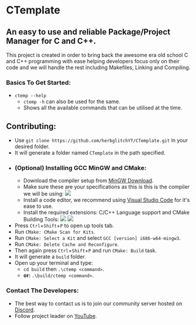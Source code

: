 # CTemplate
## An easy to use and reliable Package/Project Manager for C and C++.
This project is created in order to bring back the awesome era old school C and C++ programming with ease helping developers focus only on their code and we will handle the rest including Makefiles, Linking and Compiling.
### Basics To Get Started:
* `ctemp --help`
  * `ctemp -h` can also be used for the same.
  * Shows all the available commands that can be utilised at the time.
  
## <b>Contributing:</b>
* Use `git clone https://github.com/herbglitchYT/CTemplate.git` in your desired folder.
* It will generate a folder named `CTemplate` in the path specified.
* ### (Optional) Installing GCC MinGW and CMake:
  * Download the compiler setup from <a href="https://sourceforge.net/projects/mingw-w64/files/Toolchains%20targetting%20Win32/Personal%20Builds/mingw-builds/installer/mingw-w64-install.exe/download"> MinGW Download</a>.
  * Make sure these are your specifications as this is this is the compiler we will be using:
  <img src="https://camo.githubusercontent.com/f3f39e50f4ae80abf5111322bb7735b1d3ff8892aac2bc4923491d2b927de506/68747470733a2f2f692e696d6775722e636f6d2f6939626b6d62752e706e67"></img>
  * Install a code editor, we recommend using <a href="https://code.visualstudio.com/download">Visual Studio Code</a> for it's ease to use.
  * Install the required extensions:
     C/C++ Language support and CMake Building Tools:
     <img src="https://code.visualstudio.com/assets/docs/languages/cpp/cpp-extension.png"></img>
     <img src="https://camo.githubusercontent.com/16beee0daca65fcd905efc8c4d3f030f7151f82b2899a4e1c7462b9822adf934/68747470733a2f2f692e696d6775722e636f6d2f5146617a6978642e706e67"></img>
* Press `Ctrl`+`Shift`+`P` to open up tools tab.
* Run `CMake: CMake Scan for Kits`.
* Run `CMake: Select a Kit` and select `GCC [version] i686-w64-mingw3`.
* Run `CMake: Delete Cache and Reconfigure`.
* Then again press `Ctrl`+`Shift`+`P` and run `CMake: Build` task.
* It will generate a `build` folder.
* Open up your terminal and type:
  * `cd build` then `.\ctemp <command>`.
  * <b>or:</b> `.\build/ctemp <command>`.

### Contact The Developers:
* The best way to contact us is to join our community server hosted on <a href="https://discord.gg/P547UpXH">Discord</a>.
* Follow project leader on <a href="https://www.youtube.com/channel/UCcfgWtBeglS8v6QrlBzoB5Q">YouTube</a>.

